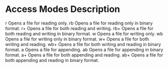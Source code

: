 # Access Modes	Description
r	Opens a file for reading only.
rb	Opens a file for reading only in binary format.
r+	Opens a file for both reading and writing.
rb+	Opens a file for both reading and writing in binary format.
w	Opens a file for writing only.
wb	Opens a file for writing only in binary format.
w+	Opens a file for both writing and reading.
wb+	Opens a file for both writing and reading in binary format.
a	Opens a file for appending.
ab	Opens a file for appending in binary format.
a+	Opens a file for both appending and reading.
ab+	Opens a file for both appending and reading in binary format.
